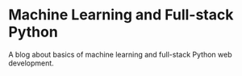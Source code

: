 # Machine Learning and Full-stack Python

A blog about basics of machine learning and full-stack Python web development.
